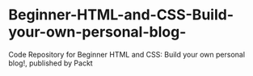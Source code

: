 # Beginner-HTML-and-CSS-Build-your-own-personal-blog-
Code Repository for Beginner HTML and CSS: Build your own personal blog!, published by Packt
